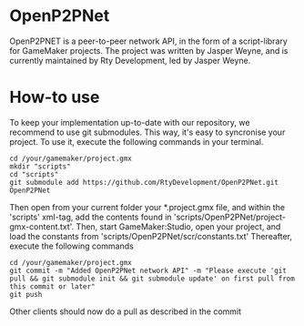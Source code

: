 OpenP2PNet
==========

OpenP2PNET is a peer-to-peer network API, in the form of a script-library for GameMaker projects. The project was written by Jasper Weyne, and is currently maintained by Rty Development, led by Jasper Weyne.

How-to use
==========
To keep your implementation up-to-date with our repository, we recommend to use git submodules. This way, it's easy to syncronise your project. To use it, execute the following commands in your terminal.
```
cd /your/gamemaker/project.gmx
mkdir "scripts"
cd "scripts"
git submodule add https://github.com/RtyDevelopment/OpenP2PNet.git OpenP2PNet
```
Then open from your current folder your *.project.gmx file, and within the 'scripts' xml-tag, add the contents found in 'scripts/OpenP2PNet/project-gmx-content.txt'.
Then, start GameMaker:Studio, open your project, and load the constants from 'scripts/OpenP2PNet/scr/constants.txt'
Thereafter, execute the following commands
```
cd /your/gamemaker/project.gmx
git commit -m "Added OpenP2PNet network API" -m "Please execute 'git pull && git submodule init && git submodule update' on first pull from this commit or later"
git push
```
Other clients should now do a pull as described in the commit
